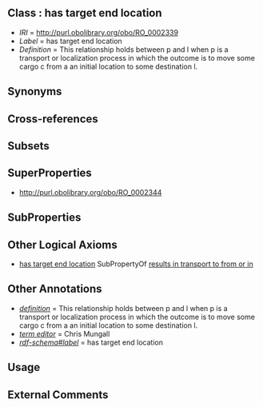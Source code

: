 
## Class : has target end location

 * *IRI* = http://purl.obolibrary.org/obo/RO_0002339
 * *Label* = has target end location
 * *Definition* = This relationship holds between p and l when p is a transport or localization process in which the outcome is to move some cargo c from a an initial location to some destination l.

## Synonyms


## Cross-references


## Subsets


## SuperProperties

 * <http://purl.obolibrary.org/obo/RO_0002344>

## SubProperties


## Other Logical Axioms

 * [has target end location](../../RO/39/RO_0002339.md) SubPropertyOf [results in transport to from or in](../../RO/44/RO_0002344.md)

## Other Annotations

 * *[definition](../../IAO/15/IAO_0000115.md)* = This relationship holds between p and l when p is a transport or localization process in which the outcome is to move some cargo c from a an initial location to some destination l.
 * *[term editor](../../IAO/17/IAO_0000117.md)* = Chris Mungall
 * *[rdf-schema#label](../../el/rdf-schema#label.md)* = has target end location

## Usage


## External Comments

